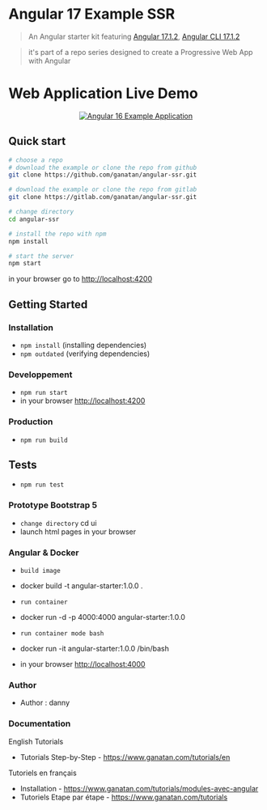 # Angular 17 Example SSR

> An Angular starter kit featuring [Angular 17.1.2](https://angular.io), [Angular CLI 17.1.2](https://cli.angular.io/)

> it's part of a repo series designed to create a Progressive Web App with Angular

# Web Application Live Demo
<p align="center">
  <p align="center">
    <a href="https://angular.ganatan.com/">
      <img src="https://media.giphy.com/media/9BuBBLc7keCgRojp92/giphy.gif" alt="Angular 16 Example 
      Application"/>
    </a>
  </p>
</p>

## Quick start

```bash
# choose a repo
# download the example or clone the repo from github
git clone https://github.com/ganatan/angular-ssr.git

# download the example or clone the repo from gitlab
git clone https://gitlab.com/ganatan/angular-ssr.git

# change directory
cd angular-ssr

# install the repo with npm
npm install

# start the server
npm start

```
in your browser go to [http://localhost:4200](http://localhost:4200) 

## Getting Started


### Installation
* `npm install` (installing dependencies)
* `npm outdated` (verifying dependencies)

### Developpement
* `npm run start`
* in your browser [http://localhost:4200](http://localhost:4200) 

### Production 
* `npm run build`

## Tests
* `npm run test`


### Prototype Bootstrap 5
* `change directory` cd ui
* launch html pages in your browser


### Angular & Docker

* `build image`
* docker build -t angular-starter:1.0.0 .

* `run container`
* docker run -d -p 4000:4000 angular-starter:1.0.0

* `run container mode bash`
* docker run -it angular-starter:1.0.0 /bin/bash


* in your browser [http://localhost:4000](http://localhost:4000) 


### Author
* Author  : danny

### Documentation

English Tutorials
- Tutorials Step-by-Step - https://www.ganatan.com/tutorials/en

Tutoriels en français
- Installation - https://www.ganatan.com/tutorials/modules-avec-angular
- Tutoriels Etape par étape - https://www.ganatan.com/tutorials
